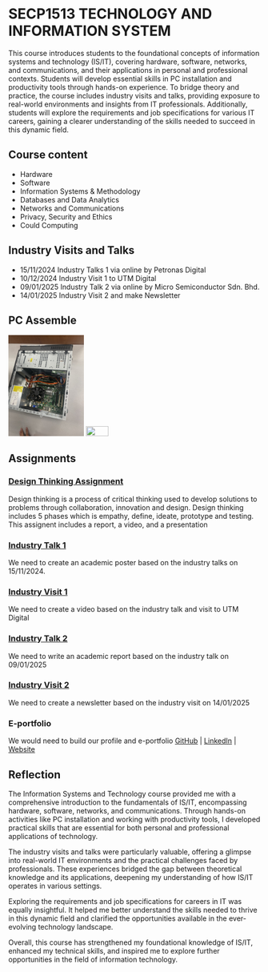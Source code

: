 # SECP1513 TECHNOLOGY AND INFORMATION SYSTEM
This course introduces students to the foundational concepts of information systems and technology (IS/IT), covering hardware, software, networks, and communications, and their applications in personal and professional contexts. Students will develop essential skills in PC installation and productivity tools through hands-on experience. To bridge theory and practice, the course includes industry visits and talks, providing exposure to real-world environments and insights from IT professionals. Additionally, students will explore the requirements and job specifications for various IT careers, gaining a clearer understanding of the skills needed to succeed in this dynamic field.

## Course content 
- Hardware
- Software
- Information Systems & Methodology
- Databases and Data Analytics
- Networks and Communications
- Privacy, Security and Ethics
- Could Computing

## Industry Visits and Talks
- 15/11/2024 Industry Talks 1 via online by Petronas Digital
- 10/12/2024 Industry Visit 1 to UTM Digital
- 09/01/2025 Industry Talk 2 via online by Micro Semiconductor Sdn. Bhd.
- 14/01/2025 Industry Visit 2 and make Newsletter


## PC Assemble
<img src="https://github.com/kwei05/Year1_Sem1/blob/main/SECP1513%20TECHNOLOGY%20AND%20INFORMATION%20SYSTEM/PC%20Assemble%20(Lab)/Photo/Step%201.JPG" width="30%" height="30%">  <img src="https://github.com/kwei05/Year1_Sem1/blob/main/SECP1513%20TECHNOLOGY%20AND%20INFORMATION%20SYSTEM/PC%20Assemble%20(Lab)/Photo/INNER.JPG" width="30%" height="30%">

## Assignments
### [Design Thinking Assignment](https://github.com/kwei05/Year1_Sem1/tree/main/SECP1513%20TECHNOLOGY%20AND%20INFORMATION%20SYSTEM/Design%20Thinking%20Project)
Design thinking is a process of critical thinking used to develop solutions to problems through collaboration, innovation and design. Design thinking includes 5 phases which is empathy, define, ideate, prototype and testing. This assignent includes a report, a video, and a presentation

### [Industry Talk 1](https://github.com/kwei05/Year1_Sem1/tree/main/SECP1513%20TECHNOLOGY%20AND%20INFORMATION%20SYSTEM/Industry%20Talk%201)
We need to create an academic poster based on the industry talks on 15/11/2024.

### [Industry Visit 1](https://github.com/kwei05/Year1_Sem1/tree/main/SECP1513%20TECHNOLOGY%20AND%20INFORMATION%20SYSTEM/Industry%20Visit%201)
We need to create a video based on the industry talk and visit to UTM Digital

### [Industry Talk 2](https://github.com/kwei05/Year1_Sem1/tree/main/SECP1513%20TECHNOLOGY%20AND%20INFORMATION%20SYSTEM/Industry%20Talk%202)
We need to write an academic report based on the industry talk on 09/01/2025

### [Industry Visit 2](https://github.com/kwei05/Year1_Sem1/tree/main/SECP1513%20TECHNOLOGY%20AND%20INFORMATION%20SYSTEM/Industry%20Visit%202)
We need to create a newsletter based on the industry visit on 14/01/2025

### E-portfolio
We would need to build our profile and e-portfolio
[GitHub](https://github.com/kwei05) | [LinkedIn](https://www.linkedin.com/in/yeoh-keng-wei-9b09b8249/) | [Website](https://kwei05.github.io/)

## Reflection
The Information Systems and Technology course provided me with a comprehensive introduction to the fundamentals of IS/IT, encompassing hardware, software, networks, and communications. Through hands-on activities like PC installation and working with productivity tools, I developed practical skills that are essential for both personal and professional applications of technology.

The industry visits and talks were particularly valuable, offering a glimpse into real-world IT environments and the practical challenges faced by professionals. These experiences bridged the gap between theoretical knowledge and its applications, deepening my understanding of how IS/IT operates in various settings.

Exploring the requirements and job specifications for careers in IT was equally insightful. It helped me better understand the skills needed to thrive in this dynamic field and clarified the opportunities available in the ever-evolving technology landscape.

Overall, this course has strengthened my foundational knowledge of IS/IT, enhanced my technical skills, and inspired me to explore further opportunities in the field of information technology.
